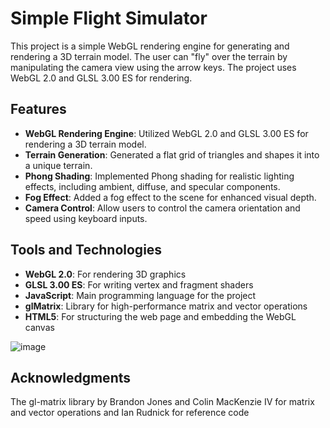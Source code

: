 # Simple Flight Simulator

This project is a simple WebGL rendering engine for generating and rendering a 3D terrain model. The user can "fly" over the terrain by manipulating the camera view using the arrow keys. The project uses WebGL 2.0 and GLSL 3.00 ES for rendering.

## Features

- **WebGL Rendering Engine**: Utilized WebGL 2.0 and GLSL 3.00 ES for rendering a 3D terrain model.
- **Terrain Generation**: Generated a flat grid of triangles and shapes it into a unique terrain.
- **Phong Shading**: Implemented Phong shading for realistic lighting effects, including ambient, diffuse, and specular components.
- **Fog Effect**: Added a fog effect to the scene for enhanced visual depth.
- **Camera Control**: Allow users to control the camera orientation and speed using keyboard inputs.

## Tools and Technologies
- **WebGL 2.0**: For rendering 3D graphics
- **GLSL 3.00 ES**: For writing vertex and fragment shaders
- **JavaScript**: Main programming language for the project
- **glMatrix**: Library for high-performance matrix and vector operations
- **HTML5**: For structuring the web page and embedding the WebGL canvas

![image](https://github.com/user-attachments/assets/110ca8a2-e446-4a2d-9ec4-014032195988)

## Acknowledgments
The gl-matrix library by Brandon Jones and Colin MacKenzie IV for matrix and vector operations and Ian Rudnick for reference code
